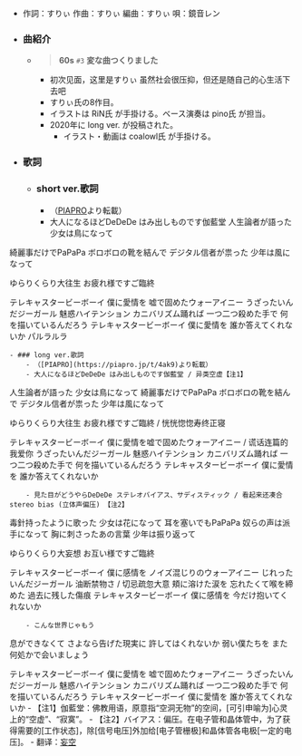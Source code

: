 - 作詞：すりぃ
作曲：すりぃ
編曲：すりぃ
唄：鏡音レン
- ### 曲紹介
    - > **60s** `#3`
**変な曲つくりました**
        - 初次见面，这里是すりぃ
虽然社会很压抑，但还是随自己的心生活下去吧
        - すりぃ氏の8作目。
        - イラストは RiN氏 が手掛ける。ベース演奏は pino氏 が担当。
        - 2020年に long ver. が投稿された。
            - イラスト・動画は coalowl氏 が手掛ける。
- ### 歌詞
    - ### short ver.歌詞
        - （[PIAPRO](http://piapro.jp/t/6MTi)より転載）
        - 大人になるほどDeDeDe
はみ出しものです伽藍堂
人生論者が語った
少女は鳥になって

綺麗事だけでPaPaPa
ボロボロの靴を結んで
デジタル信者が祟った
少年は風になって

ゆらりくらり大往生
お疲れ様ですご臨終

テレキャスタービーボーイ
僕に愛情を
嘘で固めたウォーアイニー
うざったいんだジーガール
魅惑ハイテンション
カニバリズム踊れば
一つ二つ殺めた手で
何を描いているんだろう
テレキャスタービーボーイ
僕に愛情を
誰か答えてくれないか
パルラルラ

    - ### long ver.歌詞
        - （[PIAPRO](https://piapro.jp/t/4ak9)より転載）
        - 大人になるほどDeDeDe はみ出しものです伽藍堂 / 异类空虚【注1】
人生論者が語った
少女は鳥になって
綺麗事だけでPaPaPa
ボロボロの靴を結んで
デジタル信者が祟った
少年は風になって

ゆらりくらり大往生 お疲れ様ですご臨終 / 恍恍惚惚寿终正寝

テレキャスタービーボーイ
僕に愛情を嘘で固めたウォーアイニー / 谎话连篇的我爱你
うざったいんだジーガール
魅惑ハイテンション
カニバリズム踊れば
一つ二つ殺めた手で
何を描いているんだろう
テレキャスタービーボーイ
僕に愛情を
誰か答えてくれないか


        - 見た目がどうやらDeDeDe ステレオバイアス、サディスティック / 看起来还凑合 stereo bias (立体声偏压) 【注2】
毒針持ったように歌った
少女は花になって
耳を塞いでもPaPaPa
奴らの声は派手になって
胸に刺さったあの言葉
少年は振り返って

ゆらりくらり大妄想
お互い様ですご臨終

テレキャスタービーボーイ
僕に感情を
ノイズ混じりのウォーアイニー
じれったいんだジーガール
油断禁物さ / 切忌疏忽大意
頬に溶けた涙を
忘れたくて喉を締めた
過去に残した傷痕
テレキャスタービーボーイ
僕に感情を
今だけ抱いてくれないか


        - こんな世界じゃもう
息ができなくて
さよなら告げた現実に
許してはくれないか
弱い僕たちを
また何処かで会いましょう

テレキャスタービーボーイ
僕に愛情を
嘘で固めたウォーアイニー
うざったいんだジーガール
魅惑ハイテンション
カニバリズム踊れば
一つ二つ殺めた手で
何を描いているんだろう
テレキャスタービーボーイ
僕に愛情を
誰か答えてくれないか
        - 【注1】伽藍堂：佛教用语，原意指“空洞无物”的空间，[可引申喻为]心灵上的“空虚”、“寂寞”。
        - 【注2】バイアス：偏压。在电子管和晶体管中，为了获得需要的[工作状态]，除[信号电压]外加给[电子管栅极]和晶体管各电极[一定的电压]。
        - 翻译：[妄空](https://space.bilibili.com/8306684)
